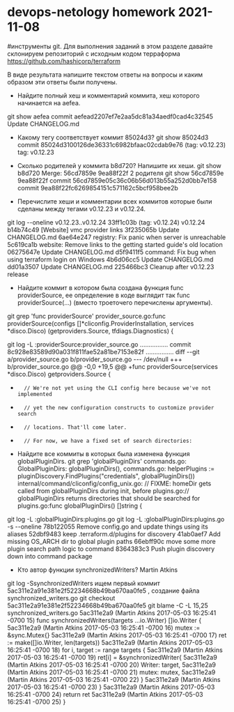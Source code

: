 # devops-netology homework 2021-11-08
#инструменты git.
Для выполнения заданий в этом разделе давайте склонируем репозиторий с исходным кодом терраформа https://github.com/hashicorp/terraform

В виде результата напишите текстом ответы на вопросы и каким образом эти ответы были получены.

-    Найдите полный хеш и комментарий коммита, хеш которого начинается на aefea.

git show aefea
commit aefead2207ef7e2aa5dc81a34aedf0cad4c32545
    Update CHANGELOG.md

-    Какому тегу соответствует коммит 85024d3?
git show 85024d3
commit 85024d3100126de36331c6982bfaac02cdab9e76 (tag: v0.12.23)
tag: v0.12.23

-    Сколько родителей у коммита b8d720? Напишите их хеши.
git show b8d720
Merge: 56cd7859e 9ea88f22f
2 родителя
git show 56cd7859e 9ea88f22f
commit 56cd7859e05c36c06b56d013b55a252d0bb7e158
commit 9ea88f22fc6269854151c571162c5bcf958bee2b


-    Перечислите хеши и комментарии всех коммитов которые были сделаны между тегами v0.12.23 и v0.12.24.

git log --oneline v0.12.23..v0.12.24
33ff1c03b (tag: v0.12.24) v0.12.24
b14b74c49 [Website] vmc provider links
3f235065b Update CHANGELOG.md
6ae64e247 registry: Fix panic when server is unreachable
5c619ca1b website: Remove links to the getting started guide's old location
06275647e Update CHANGELOG.md
d5f9411f5 command: Fix bug when using terraform login on Windows
4b6d06cc5 Update CHANGELOG.md
dd01a3507 Update CHANGELOG.md
225466bc3 Cleanup after v0.12.23 release

-    Найдите коммит в котором была создана функция func providerSource, ее определение в коде выглядит так func providerSource(...) (вместо троеточего перечислены аргументы).

git grep 'func providerSource'
provider_source.go:func providerSource(configs []*cliconfig.ProviderInstallation, services *disco.Disco) (getproviders.Source, tfdiags.Diagnostics) {

git log -L :providerSource:provider_source.go
................
commit 8c928e83589d90a031f811fae52a81be7153e82f
................
diff --git a/provider_source.go b/provider_source.go
--- /dev/null
+++ b/provider_source.go
@@ -0,0 +19,5 @@
+func providerSource(services *disco.Disco) getproviders.Source {
+       // We're not yet using the CLI config here because we've not implemented
+       // yet the new configuration constructs to customize provider search
+       // locations. That'll come later.
+       // For now, we have a fixed set of search directories:

-    Найдите все коммиты в которых была изменена функция globalPluginDirs.
git grep 'globalPluginDirs'
commands.go:            GlobalPluginDirs: globalPluginDirs(),
commands.go:    helperPlugins := pluginDiscovery.FindPlugins("credentials", globalPluginDirs())
internal/command/cliconfig/config_unix.go:              // FIXME: homeDir gets called from globalPluginDirs during init, before
plugins.go:// globalPluginDirs returns directories that should be searched for
plugins.go:func globalPluginDirs() []string {


git log -L :globalPluginDirs:plugins.go
git log -L :globalPluginDirs:plugins.go -s --oneline
78b122055 Remove config.go and update things using its aliases
52dbf9483 keep .terraform.d/plugins for discovery
41ab0aef7 Add missing OS_ARCH dir to global plugin paths
66ebff90c move some more plugin search path logic to command
8364383c3 Push plugin discovery down into command package

-    Кто автор функции synchronizedWriters?
Martin Atkins

git log -SsynchronizedWriters
ищем первый коммит 5ac311e2a91e381e2f52234668b49ba670aa0fe5 , создание файла synchronized_writers.go
git checkout 5ac311e2a91e381e2f52234668b49ba670aa0fe5
git blame -C -L 15,25 synchronized_writers.go
5ac311e2a9 (Martin Atkins 2017-05-03 16:25:41 -0700 15) func synchronizedWriters(targets ...io.Writer) []io.Writer {
5ac311e2a9 (Martin Atkins 2017-05-03 16:25:41 -0700 16)         mutex := &sync.Mutex{}
5ac311e2a9 (Martin Atkins 2017-05-03 16:25:41 -0700 17)         ret := make([]io.Writer, len(targets))
5ac311e2a9 (Martin Atkins 2017-05-03 16:25:41 -0700 18)         for i, target := range targets {
5ac311e2a9 (Martin Atkins 2017-05-03 16:25:41 -0700 19)                 ret[i] = &synchronizedWriter{
5ac311e2a9 (Martin Atkins 2017-05-03 16:25:41 -0700 20)                         Writer: target,
5ac311e2a9 (Martin Atkins 2017-05-03 16:25:41 -0700 21)                         mutex:  mutex,
5ac311e2a9 (Martin Atkins 2017-05-03 16:25:41 -0700 22)                 }
5ac311e2a9 (Martin Atkins 2017-05-03 16:25:41 -0700 23)         }
5ac311e2a9 (Martin Atkins 2017-05-03 16:25:41 -0700 24)         return ret
5ac311e2a9 (Martin Atkins 2017-05-03 16:25:41 -0700 25) }


